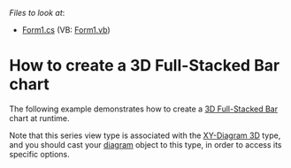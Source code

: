 <!-- default file list -->
*Files to look at*:

* [Form1.cs](./CS/3DFullStackedBarChart/Form1.cs) (VB: [Form1.vb](./VB/3DFullStackedBarChart/Form1.vb))
<!-- default file list end -->
# How to create a 3D Full-Stacked Bar chart


<p>The following example demonstrates how to create a <a href="http://devexpress.com/Help/Content.aspx?help=XtraCharts&document=CustomDocument3423.htm">3D Full-Stacked Bar</a> chart at runtime.</p><p>Note that this series view type is associated with the <a href="http://devexpress.com/Help/Content.aspx?help=XtraCharts&document=CustomDocument5909.htm">XY-Diagram 3D</a> type, and you should cast your <a href="http://devexpress.com/Help/Content.aspx?help=XtraCharts&document=CustomDocument6017.htm">diagram</a> object to this type, in order to access its specific options.</p>

<br/>


